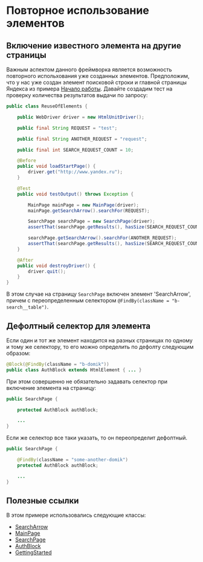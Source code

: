 Повторное использование элементов
=================================

Включение известного элемента на другие страницы
------------------------------------------------

Важным аспектом данного фреймворка является возможность повторного испольхования уже созданных элементов.
Предположим, что у нас уже создан элемент поисковой строки и главной страницы Яндекса из примера [Начало работы](gettingstarted.md).
Давайте создадим тест на проверку количества результатов выдачи по запросу:

```java
public class ReuseOfElements {

    public WebDriver driver = new HtmlUnitDriver();

    public final String REQUEST = "test";

    public final String ANOTHER_REQUEST = "request";

    public final int SEARCH_REQUEST_COUNT = 10;

    @Before
    public void loadStartPage() {
        driver.get("http://www.yandex.ru");
    }

    @Test
    public void testOutput() throws Exception {

        MainPage mainPage = new MainPage(driver);
        mainPage.getSearchArrow().searchFor(REQUEST);

        SearchPage searchPage = new SearchPage(driver);
        assertThat(searchPage.getResults(), hasSize(SEARCH_REQUEST_COUNT));

        searchPage.getSearchArrow().searchFor(ANOTHER_REQUEST);
        assertThat(searchPage.getResults(), hasSize(SEARCH_REQUEST_COUNT));
    }

    @After
    public void destroyDriver() {
        driver.quit();
    }
}
```

В этом случае на страницу `SearchPage` включен элемент 'SearchArrow', причем с переопределенным селектором `@FindBy(className = "b-search__table")`.


Дефолтный селектор для элемента
-------------------------------

Если один и тот же элемент находится на разных страницах по одному и тому же селектору, то его можно определить по дефолту следующим образом:

```java
@Block(@FindBy(className = "b-domik"))
public class AuthBlock extends HtmlElement { ... }
```

При этом совершенно не обязательно задавать селектор при включение элемента на страницу:

```java
public SearchPage {

    protected AuthBlock authBlock;

    ...
}
```

Если же селектор все таки указать, то он переопределит дефолтный.

```java
public SearchPage {

    @FindBy(className = "some-another-domik")
    protected AuthBlock authBlock;

    ...
}
```

Полезные ссылки
---------------

В этом примере использовались следующие классы:
 * [SearchArrow](/yandex-qatools/htmlelements/blob/master/htmlelements-samples/src/main/java/ru/yandex/qatools/htmlelements/samples/elements/SearchArrow.java)
 * [MainPage](/yandex-qatools/htmlelements/blob/master/htmlelements-samples/src/main/java/ru/yandex/qatools/htmlelements/samples/pages/MainPage.java)
 * [SearchPage](/yandex-qatools/htmlelements/blob/master/htmlelements-samples/src/main/java/ru/yandex/qatools/htmlelements/samples/pages/SearchPage.java)
 * [AuthBlock](/yandex-qatools/htmlelements/blob/master/htmlelements-samples/src/main/java/ru/yandex/qatools/htmlelements/samples/elements/AuthBlock.java)
 * [GettingStarted](/yandex-qatools/htmlelements/blob/master/htmlelements-samples/src/main/java/ru/yandex/qatools/htmlelements/samples/GettingStarted.java)

